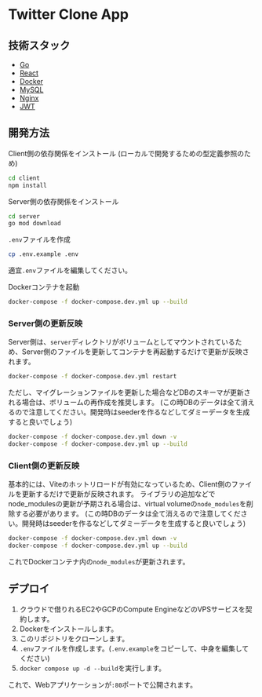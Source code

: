 # Twitter Clone App

## 技術スタック

- [Go](https://golang.org/)
- [React](https://reactjs.org/)
- [Docker](https://www.docker.com/)
- [MySQL](https://www.mysql.com/)
- [Nginx](https://www.nginx.com/)
- [JWT](https://jwt.io/)

## 開発方法

Client側の依存関係をインストール (ローカルで開発するための型定義参照のため)

```bash
cd client
npm install
```

Server側の依存関係をインストール

```bash
cd server
go mod download
```

`.env`ファイルを作成

```bash
cp .env.example .env
```

適宜`.env`ファイルを編集してください。

Dockerコンテナを起動

```bash
docker-compose -f docker-compose.dev.yml up --build
```

### Server側の更新反映

Server側は、`server`ディレクトリがボリュームとしてマウントされているため、Server側のファイルを更新してコンテナを再起動するだけで更新が反映されます。

```bash
docker-compose -f docker-compose.dev.yml restart
```

ただし、マイグレーションファイルを更新した場合などDBのスキーマが更新される場合は、ボリュームの再作成を推奨します。
(この時DBのデータは全て消えるので注意してください。開発時はseederを作るなどしてダミーデータを生成すると良いでしょう)

```bash
docker-compose -f docker-compose.dev.yml down -v
docker-compose -f docker-compose.dev.yml up --build
```

### Client側の更新反映

基本的には、Viteのホットリロードが有効になっているため、Client側のファイルを更新するだけで更新が反映されます。
ライブラリの追加などでnode_modulesの更新が予期される場合は、virtual volumeの`node_modules`を削除する必要があります。
(この時DBのデータは全て消えるので注意してください。開発時はseederを作るなどしてダミーデータを生成すると良いでしょう)

```bash
docker-compose -f docker-compose.dev.yml down -v
docker-compose -f docker-compose.dev.yml up --build
```

これでDockerコンテナ内の`node_modules`が更新されます。

## デプロイ

1. クラウドで借りれるEC2やGCPのCompute EngineなどのVPSサービスを契約します。
2. Dockerをインストールします。
3. このリポジトリをクローンします。
4. `.env`ファイルを作成します。(`.env.example`をコピーして、中身を編集してください)
5. `docker compose up -d --build`を実行します。

これで、Webアプリケーションが`:80`ポートで公開されます。
